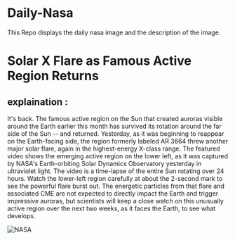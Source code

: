 # Daily-Nasa

This Repo displays the daily nasa image and the description of the image.

<!--NASA-->
# Solar X Flare as Famous Active Region Returns
## explaination :

It's back. The famous active region on the Sun that created auroras visible around the Earth earlier this month has survived its rotation around the far side of the Sun -- and returned.  Yesterday, as it was beginning to reappear on the Earth-facing side, the region formerly labeled AR 3664 threw another major solar flare, again in the highest-energy X-class range. The featured video shows the emerging active region on the lower left, as it was captured by NASA's Earth-orbiting Solar Dynamics Observatory yesterday in ultraviolet light. The video is a time-lapse of the entire Sun rotating over 24 hours.  Watch the lower-left region carefully at about the 2-second mark to see the powerful flare burst out. The energetic particles from that flare and associated CME are not expected to directly impact the Earth and trigger impressive auroras, but scientists will keep a close watch on this unusually active region over the next two weeks, as it faces the Earth, to see what develops.

![NASA](https://www.youtube.com/embed/yt7uwWzSTw0?rel=0)
<!--/NASA-->